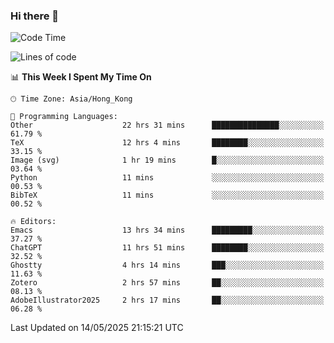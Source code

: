 ### Hi there 👋

<!--
**nicehiro/nicehiro** is a ✨ _special_ ✨ repository because its `README.md` (this file) appears on your GitHub profile.

Here are some ideas to get you started:

- 🔭 I’m currently working on ...
- 🌱 I’m currently learning ...
- 👯 I’m looking to collaborate on ...
- 🤔 I’m looking for help with ...
- 💬 Ask me about ...
- 📫 How to reach me: ...
- 😄 Pronouns: ...
- ⚡ Fun fact: ...
-->

<!--START_SECTION:waka-->
![Code Time](http://img.shields.io/badge/Code%20Time-666%20hrs%2041%20mins-blue)

![Lines of code](https://img.shields.io/badge/From%20Hello%20World%20I%27ve%20Written-1.7%20million%20lines%20of%20code-blue)

📊 **This Week I Spent My Time On** 

```text
🕑︎ Time Zone: Asia/Hong_Kong

💬 Programming Languages: 
Other                    22 hrs 31 mins      ███████████████░░░░░░░░░░   61.79 % 
TeX                      12 hrs 4 mins       ████████░░░░░░░░░░░░░░░░░   33.15 % 
Image (svg)              1 hr 19 mins        █░░░░░░░░░░░░░░░░░░░░░░░░   03.64 % 
Python                   11 mins             ░░░░░░░░░░░░░░░░░░░░░░░░░   00.53 % 
BibTeX                   11 mins             ░░░░░░░░░░░░░░░░░░░░░░░░░   00.52 % 

🔥 Editors: 
Emacs                    13 hrs 34 mins      █████████░░░░░░░░░░░░░░░░   37.27 % 
ChatGPT                  11 hrs 51 mins      ████████░░░░░░░░░░░░░░░░░   32.52 % 
Ghostty                  4 hrs 14 mins       ███░░░░░░░░░░░░░░░░░░░░░░   11.63 % 
Zotero                   2 hrs 57 mins       ██░░░░░░░░░░░░░░░░░░░░░░░   08.13 % 
AdobeIllustrator2025     2 hrs 17 mins       ██░░░░░░░░░░░░░░░░░░░░░░░   06.28 % 
```


 Last Updated on 14/05/2025 21:15:21 UTC
<!--END_SECTION:waka-->
